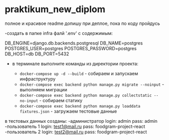 # praktikum_new_diplom

полное и красивое readme допишу при деплое, пока по коду пройдусь

-создать в папке infra фалй '.env' c содержимым:

  DB_ENGINE=django.db.backends.postgresql
  DB_NAME=postgres
  POSTGRES_USER=postgres
  POSTGRES_PASSWORD=postgres
  DB_HOST=db
  DB_PORT=5432


- в терминале выполните команды из директории проекта:

  - `docker-compose up -d --build` - собираем и запускаем инфраструктуру
  - `docker-compose exec backend python manage.py migrate --noinput` - выполняем миграции
  - `docker-compose exec backend python manage.py collectstatic --no-input` - собираем статику
  - `docker-compose exec backend python manage.py loaddata fixtures.json` - загружаем тестовые данные

в тестовых данных созданы:
-админиcтратор
  login: admin
  pass: admin
-пользователь 1
  login: test1@mail.ru
  pass: foodgram-project-react
-пользователь 2
  login: test2@mail.ru
  pass: foodgram-project-react




